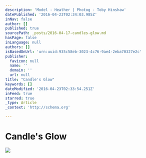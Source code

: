 ```yaml
---
description: 'Model - Heather | Photog - Toby Hinshaw'
datePublished: '2016-04-23T02:34:03.985Z'
inNav: false
author: []
published: true
sourcePath: _posts/2016-04-17-candles-glow.md
hasPage: false
inLanguage: null
authors: []
isBasedOnUrl: 'urn:uuid:935c58eb-3023-4c76-9ae4-2eba70327e2c'
publisher:
  favicon: null
  name: ''
  domain: ''
  url: null
title: "Candle's Glow"
keywords: []
dateModified: '2016-04-23T02:33:54.251Z'
inFeed: true
starred: true
_type: Article
_context: 'http://schema.org'

---
```

# Candle's Glow
![](https://the-grid-user-content.s3-us-west-2.amazonaws.com/1b50a757-3980-4e7f-8a65-481c0d600a5a.png)